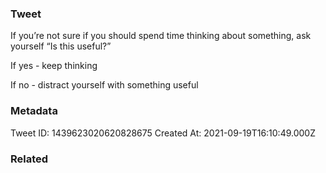 ### Tweet
If you’re not sure if you should spend time thinking about something, ask yourself “Is this useful?” 

If yes - keep thinking

If no - distract yourself with something useful

### Metadata
Tweet ID: 1439623020620828675
Created At: 2021-09-19T16:10:49.000Z

### Related

